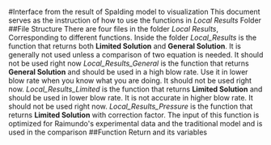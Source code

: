#Interface from the result of Spalding model to visualization
This document serves as the instruction of how to use the functions in *Local Results* Folder
##File Structure
There are four files in the folder *Local Results*, Corresponding to different functions. Inside the folder
*Local_Results* is the function that returns both **Limited Solution** and **General Solution**. It is generally not used unless a comparison of two equation is needed. It should not be used right now
*Local_Results_General* is the function that returns **General Solution** and should be used in a high blow rate. Use it in lower blow rate when you know what you are doing. It should not be used right now.
*Local_Results_Limited* is the function that returns **Limited Solution** and should be used in lower blow rate. It is not accurate in higher blow rate. It should not be used right now.
*Local_Results_Pressure* is the function that returns **Limited Solution** with correction factor. The input of this function is optimized for Raimundo's experimental data and the traditional model and is used in the comparison
##Function Return and its variables
